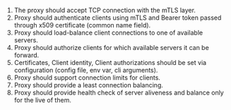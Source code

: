 1. The proxy should accept TCP connection with the mTLS layer.
1. Proxy should authenticate clients using mTLS and Bearer token passed through x509 certificate (common name field).
1. Proxy should load-balance client connections to one of available servers.
1. Proxy should authorize clients for which available servers it can be forward.
1. Certificates, Client identity, Client authorizations should be set via configuration (config file, env var, cli arguments).
1. Proxy should support connection limits for clients.
1. Proxy should provide a least connection balancing.
1. Proxy should provide health check of server aliveness and balance only for the live of them.
